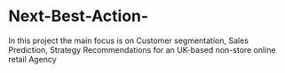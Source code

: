 # Next-Best-Action-
In this project the main focus is on  Customer segmentation, Sales Prediction, Strategy Recommendations for an UK-based non-store online retail Agency
